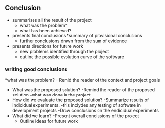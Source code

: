 ## Conclusion

* summarises all the result of the project
	* what was the problem?
	* what has been achieved?
* presents final conclusions
	*summary of provisional conclusions
	* further conclusions drawn from the sum of evidence
* presents directions for future work
	* new problems identified through the project
	* outline the possible evolution curve of the software

### writing good conclusions

*what was the problem?
    - Remid the reader of the context and project goals
* What was the proposed solution?
    -Remind the reader of the proposed solution
        -what was done in the project
* How did we evaluate the proposed solution?
    -Summarize results of indicidual experiments.
        -this inclydes any testing of software in development projects
    -Draw conclusions on the endicidual experiments
* What did we learn?
    -Present overall conclusions of the project
    - Outline ideas for future work
